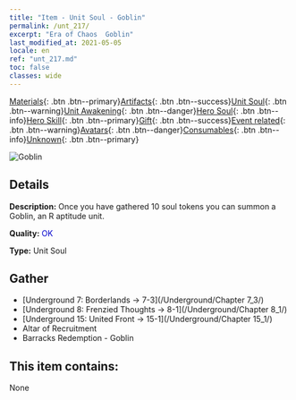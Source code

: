 ```yaml
---
title: "Item - Unit Soul - Goblin"
permalink: /unt_217/
excerpt: "Era of Chaos  Goblin"
last_modified_at: 2021-05-05
locale: en
ref: "unt_217.md"
toc: false
classes: wide
---
```

 [Materials](/Items/){: .btn .btn--primary}[Artifacts](/Items/Artifacts/){: .btn .btn--success}[Unit Soul](/Items/UnitSoul/){: .btn .btn--warning}[Unit Awakening](/Items/UnitAwakening/){: .btn .btn--danger}[Hero Soul](/Items/HeroSoul/){: .btn .btn--info}[Hero Skill](/Items/HeroSkill/){: .btn .btn--primary}[Gift](/Items/Gift/){: .btn .btn--success}[Event related](/Items/Events/){: .btn .btn--warning}[Avatars](/Items/Avatars/){: .btn .btn--danger}[Consumables](/Items/Consumables/){: .btn .btn--info}[Unknown](/Items/Unknown/){: .btn .btn--primary}

 ![Goblin](/images/u/ti_shourenzhanshi.jpg)

## Details
 **Description:** Once you have gathered 10 soul tokens you can summon a Goblin, an R aptitude unit.

 **Quality:** <span style="color: #0000CD">OK</span>

 **Type:** Unit Soul

## Gather

*    [Underground 7: Borderlands -> 7-3](/Underground/Chapter 7_3/) 
*    [Underground 8: Frenzied Thoughts -> 8-1](/Underground/Chapter 8_1/) 
*    [Underground 15: United Front -> 15-1](/Underground/Chapter 15_1/) 
*    Altar of Recruitment 
*    Barracks Redemption - Goblin 

## This item contains:

  None

